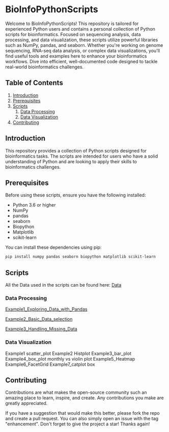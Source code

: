 # BioInfoPythonScripts

Welcome to BioInfoPythonScripts! This repository is tailored for experienced Python users and contains a personal collection of Python scripts for bioinformatics. Focused on sequencing analysis, data processing, and data visualization, these scripts utilize powerful libraries such as NumPy, pandas, and seaborn. Whether you're working on genome sequencing, RNA-seq data analysis, or complex data visualizations, you'll find useful tools and examples here to enhance your bioinformatics workflows. Dive into efficient, well-documented code designed to tackle real-world bioinformatics challenges.

## Table of Contents

1. [Introduction](#introduction)
2. [Prerequisites](#prerequisites)
3. [Scripts](#scripts)
    1. [Data Processing](#data-processing)
    2. [Data Visualization](#data-visualization)
4. [Contributing](#contributing)

## Introduction

This repository provides a collection of Python scripts designed for bioinformatics tasks. The scripts are intended for users who have a solid understanding of Python and are looking to apply their skills to bioinformatics challenges.

## Prerequisites

Before using these scripts, ensure you have the following installed:

- Python 3.6 or higher
- NumPy
- pandas
- seaborn
- Biopython
- Matplotlib
- scikit-learn

You can install these dependencies using pip:

```bash
pip install numpy pandas seaborn biopython matplotlib scikit-learn
```

## Scripts

All the Data used in the scripts can be found here: [Data](https://github.com/dzhao2019/BioInfoPythonScripts/tree/main/Data)

### Data Processing
[Example1_Exploring_Data_with_Pandas](https://github.com/dzhao2019/BioInfoPythonScripts/blob/main/Data_Processing/Example1_Exploring_Data_with_Pandas.py)

[Example2_Basic_Data_selection](https://github.com/dzhao2019/BioInfoPythonScripts/blob/main/Data_Processing/Example2_Basic_Data_selection.py)

[Example3_Handling_Missing_Data](https://github.com/dzhao2019/BioInfoPythonScripts/blob/main/Data_Processing/Example3_Handling_Missing_Data.py)

### Data Visualization

Example1 scatter_plot
Example2 Histplot
Example3_bar_plot
Example4_box_plot monthly vs violin plot
Example5_Heatmap
Example6_FacetGrid
Example7_catplot box


## Contributing
Contributions are what makes the open-source community such an amazing place to learn, inspire, and create. Any contributions you make are greatly appreciated.

If you have a suggestion that would make this better, please fork the repo and create a pull request. You can also simply open an issue with the tag "enhancement". Don't forget to give the project a star! Thanks again!
